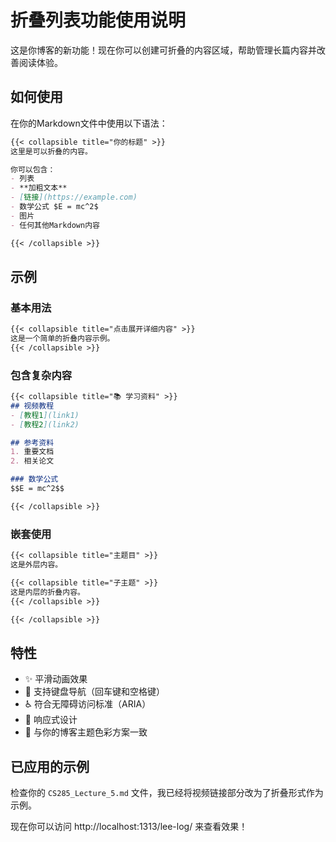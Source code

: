# 折叠列表功能使用说明

这是你博客的新功能！现在你可以创建可折叠的内容区域，帮助管理长篇内容并改善阅读体验。

## 如何使用

在你的Markdown文件中使用以下语法：

```markdown
{{< collapsible title="你的标题" >}}
这里是可以折叠的内容。

你可以包含：
- 列表
- **加粗文本**
- [链接](https://example.com)
- 数学公式 $E = mc^2$
- 图片
- 任何其他Markdown内容

{{< /collapsible >}}
```

## 示例

### 基本用法
```markdown
{{< collapsible title="点击展开详细内容" >}}
这是一个简单的折叠内容示例。
{{< /collapsible >}}
```

### 包含复杂内容
```markdown
{{< collapsible title="📚 学习资料" >}}
## 视频教程
- [教程1](link1)
- [教程2](link2)

## 参考资料
1. 重要文档
2. 相关论文

### 数学公式
$$E = mc^2$$

{{< /collapsible >}}
```

### 嵌套使用
```markdown
{{< collapsible title="主题目" >}}
这是外层内容。

{{< collapsible title="子主题" >}}
这是内层的折叠内容。
{{< /collapsible >}}

{{< /collapsible >}}
```

## 特性

- ✨ 平滑动画效果
- 🎯 支持键盘导航（回车键和空格键）
- ♿ 符合无障碍访问标准（ARIA）
- 📱 响应式设计
- 🎨 与你的博客主题色彩方案一致

## 已应用的示例

检查你的 `CS285_Lecture_5.md` 文件，我已经将视频链接部分改为了折叠形式作为示例。

现在你可以访问 http://localhost:1313/lee-log/ 来查看效果！